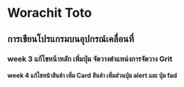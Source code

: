 # Worachit Toto
## การเขียนโปรแกรมบนอุปกรณ์เคลื่อนที่
### week 3 แก้ไขหน้าหลัก เพิ่มปุ่ม จัดวางตำแหน่งการจัดวาง Grit
#### week 4 แก้ไขหน้าสินค้า เพิ่ม Card สินค้า เพิ่มส่วนปุ่ม alert และ ปุ่ม fad